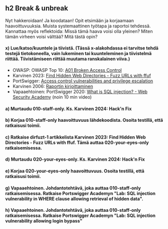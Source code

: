 ## h2 Break & unbreak
Nyt hakkeroidaan! Ja koodataan!
Opit etsimään ja korjaamaan haavoittuvuuksia.
Muista systemaattinen työtapa ja raportoi tehdessä. Kannattaa myös reflektoida: Missä tämä haava voisi olla yleinen? Miten tämän virheen voisi välttää? Mitä tästä opin?


#### x) Lue/katso/kuuntele ja tiivistä. (Tässä x-alakohdassa ei tarvitse tehdä testejä tietokoneella, vain lukeminen tai kuunteleminen ja tiivistelmä riittää. Tiivistämiseen riittää muutama ranskalainen viiva.)
- OWASP: OWASP Top 10: [A01 Broken Access Control](https://owasp.org/Top10/A01_2021-Broken_Access_Control/)
- Karvinen 2023: [Find Hidden Web Directories - Fuzz URLs with ffuf](https://terokarvinen.com/2023/fuzz-urls-find-hidden-directories/)
- PortSwigger: [Access control vulnerabilities and privilege escalation](https://portswigger.net/web-security/access-control)
- Karvinen 2006: [Raportin kirjoittaminen](https://terokarvinen.com/2006/raportin-kirjoittaminen-4/)
- Vapaaehtoinen: PortSwigger 2020: [What is SQL injection? - Web Security Academy](https://www.youtube.com/watch?v=wX6tszfgYp4) (noin 10 min video)

#### a) Murtaudu 010-staff-only. Ks. Karvinen 2024: Hack'n Fix

#### b) Korjaa 010-staff-only haavoittuvuus lähdekoodista. Osoita testillä, että ratkaisusi toimii.

#### c) Ratkaise dirfuzt-1 artikkelista Karvinen 2023: Find Hidden Web Directories - Fuzz URLs with ffuf. Tämä auttaa 020-your-eyes-only ratkaisemisessa.

#### d) Murtaudu 020-your-eyes-only. Ks. Karvinen 2024: Hack'n Fix

#### e) Korjaa 020-your-eyes-only haavoittuvuus. Osoita testillä, että ratkaisusi toimii.

#### g) Vapaaehtoinen. Johdantotehtävä, joka auttaa 010-staff-only ratkaisemisessa. Ratkaise Portswigger Academyn "Lab: SQL injection vulnerability in WHERE clause allowing retrieval of hidden data".

#### h) Vapaaehtoinen. Johdantotehtävä, joka auttaa 010-staff-only ratkaisemisessa. Ratkaise Portswigger Academyn "Lab: SQL injection vulnerability allowing login bypass"
